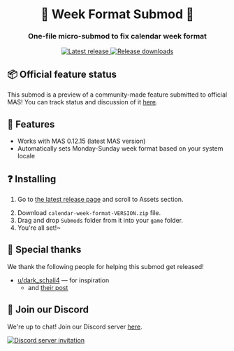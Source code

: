<p align="center">
	<!-- If you have a submod banner, you can use an image here. -->
	<!-- <img src="doc/Banner.png" width="360" height="200"> -->
	<h1 align="center">📆 Week Format Submod 📆</h1>
	<h3 align="center">One-file micro-submod to fix calendar week format</h3>
</p>

<p align="center">
	<!-- Latest release version of your submod. -->
	<a href="https://github.com/friends-of-monika/mas-week-format/releases/latest">
		<img alt="Latest release" src="https://img.shields.io/github/v/release/friends-of-monika/mas-week-format">
	</a>
	<!-- Total downloads count of your submod releases. -->
	<a href="https://github.com/friends-of-monika/mas-week-format/releases">
		<img alt="Release downloads" src="https://img.shields.io/github/downloads/friends-of-monika/mas-week-format/total">
	</a>
	<!-- r/MASFandom upvotes counter. -->
	<!-- To set it up, copy your Reddit post link (it will look like https://www.reddit.com/r/MASFandom/comments/xxxxxx/xxxxxx)
		 and paste it in this encoder: https://www.urlencoder.org/; copy URL-encoded text and replace
		 YOUR_REDDIT_POST_ENCODED_URL below with it. Additionally, replace YOUR_REDDIT_POST_PLAIN_URL with
		 actual post URL as you copied it (unencoded.) -->
	<!-- <a href="YOUR_REDDIT_POST_PLAIN_URL">
		<img alt="Reddit badge" src="https://img.shields.io/badge/dynamic/json?label=%F0%9D%97%8B%2Fmasfandom%20post&query=%24[0].data.children[0].data.score&suffix=%20upvotes&url=YOUR_REDDIT_POST_ENCODED_URL.json&logo=reddit&style=social">
	</a> -->
	<!-- License of your submod. If you don't know what that is, you likely don't need it at all. -->
	<!-- <a href="https://github.com/friends-of-monika/mas-week-format/blob/main/LICENSE.txt">
		<img alt="MIT license badge" src="https://img.shields.io/github/license/friends-of-monika/mas-week-format">
	</a> -->
	<!-- Your Discord server invite link & badge.
		For the badge to display, go to your server settings > Widget > copy ID and replace
		YOUR_DISCORD_SERVER_ID with it. -->
	<!-- <a href="https://mon.icu/discord">
		<img alt="Discord server" src="https://discordapp.com/api/guilds/1029849988953546802/widget.png?style=shield">
	</a> -->
	<!-- If you have Ko-Fi, you can use the code from the link here. -->
	<!-- <a href="https://ko-fi.com/Y8Y15BC52">
		<img alt="Ko-fi badge" src="https://ko-fi.com/img/githubbutton_sm.svg" height="20">
	</a> -->
</p>

## 📦 Official feature status

This submod is a preview of a community-made feature submitted to official MAS!
You can track status and discussion of it [here](https://github.com/Monika-After-Story/MonikaModDev/pull/10360).

<!-- Nice features section to highlight key things. -->
## 🌟 Features

* Works with MAS 0.12.15 (latest MAS version)
* Automatically sets Monday-Sunday week format based on your system locale

<!-- If you want to show off screenshots, you can put them in 'doc/screenshots'
	and reference them here. This is basically an HTML table with two columns. -->
<!-- ## 🖼️ Screenshots

<details>
	<summary>Click here to see all screenshots...</summary>
	<table>
		<tr>
			<td><img src="doc/screenshots/Screenshot0.png" alt="GUI example"></td>
			<td><img src="doc/screenshots/Screenshot1.png" alt="Topics overview"></td>
		</tr>
		<tr>
			<td><img src="doc/screenshots/Screenshot2.png" alt="Speech saving"></td>
			<td><img src="doc/screenshots/Screenshot3.png" alt="Generating topic"></td>
		</tr>
	</table>
</details> -->

<!-- Generic installation guide that works for .zip packages built by scripts of this template. -->
## ❓ Installing

1. Go to [the latest release page](https://github.com/friends-of-monika/mas-week-format)
   and scroll to Assets section.

<!-- Replace YOUR_SUBMOD_FILE_NAME with your submod file name you'll release. -->
2. Download `calendar-week-format-VERSION.zip` file.
3. Drag and drop `Submods` folder from it into your `game` folder.
4. You're all set!~

<!-- If you want, you can add this nice special thanks section. -->
## 🏅 Special thanks

We thank the following people for helping this submod get released!

- [u/dark_schali4](u/dark_schali4) &mdash; for inspiration
  - and [their post](https://www.reddit.com/r/MASFandom/comments/1i3izwb/calender_weeks_wrong/)

## 💬 Join our Discord

We're up to chat! Join our Discord server
[here](https://mon.icu/discord).

[![Discord server invitation](https://discordapp.com/api/guilds/1029849988953546802/widget.png?style=banner3)](https://mon.icu/discord)
